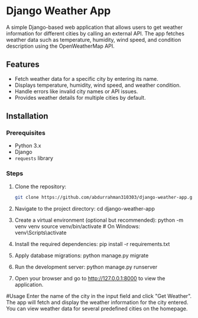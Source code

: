 # Django Weather App

A simple Django-based web application that allows users to get weather information for different cities by calling an external API. The app fetches weather data such as temperature, humidity, wind speed, and condition description using the OpenWeatherMap API.

## Features

- Fetch weather data for a specific city by entering its name.
- Displays temperature, humidity, wind speed, and weather condition.
- Handle errors like invalid city names or API issues.
- Provides weather details for multiple cities by default.

## Installation

### Prerequisites

- Python 3.x
- Django
- `requests` library

### Steps

1. Clone the repository:

   ```bash
   git clone https://github.com/abdurrahman310303/django-weather-app.git
2. Navigate to the project directory: cd django-weather-app
 
3. Create a virtual environment (optional but recommended): python -m venv venv
   source venv/bin/activate  # On Windows: venv\Scripts\activate

4. Install the required dependencies: pip install -r requirements.txt

5. Apply database migrations: python manage.py migrate

6. Run the development server: python manage.py runserver

7. Open your browser and go to http://127.0.0.1:8000 to view the application.


#Usage
Enter the name of the city in the input field and click "Get Weather".
The app will fetch and display the weather information for the city entered.
You can view weather data for several predefined cities on the homepage.

